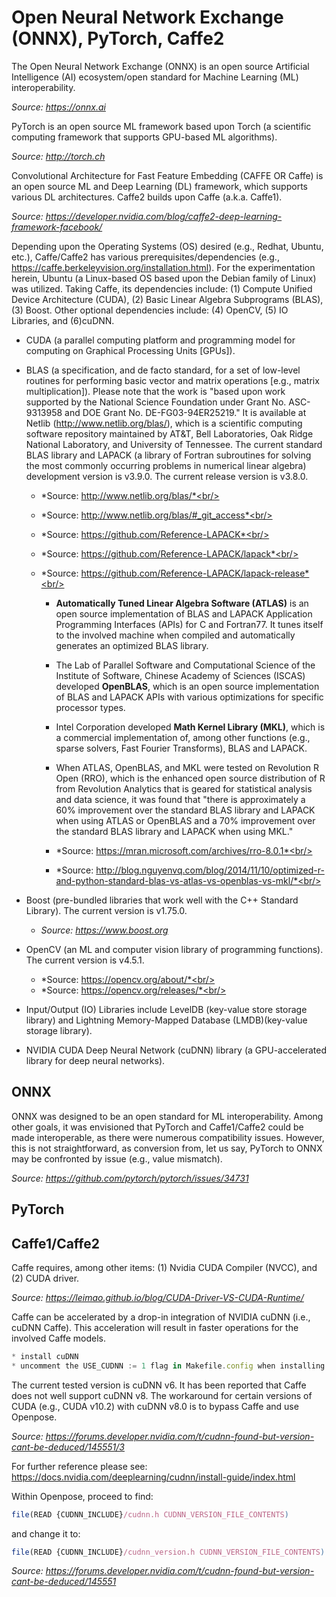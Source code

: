 # Open Neural Network Exchange (ONNX), PyTorch, Caffe2 #

The Open Neural Network Exchange (ONNX) is an open source Artificial Intelligence (AI) ecosystem/open standard for Machine Learning (ML) interoperability.

*Source: https://onnx.ai*

PyTorch is an open source ML framework based upon Torch (a scientific computing framework that supports GPU-based ML algorithms). 

*Source: http://torch.ch*

Convolutional Architecture for Fast Feature Embedding (CAFFE OR Caffe) is an open source ML and Deep Learning (DL) framework, which supports various DL architectures. Caffe2 builds upon Caffe (a.k.a. Caffe1).

*Source: https://developer.nvidia.com/blog/caffe2-deep-learning-framework-facebook/*

Depending upon the Operating Systems (OS) desired (e.g., Redhat, Ubuntu, etc.), Caffe/Caffe2 has various prerequisites/dependencies (e.g., https://caffe.berkeleyvision.org/installation.html). For the experimentation herein, Ubuntu (a Linux-based OS based upon the Debian family of Linux) was utilized.
Taking Caffe, its dependencies include: (1) Compute Unified Device Architecture (CUDA), (2) Basic Linear Algebra Subprograms (BLAS), (3) Boost. Other optional dependencies include: (4) OpenCV, (5) IO Libraries, and (6)cuDNN.

* CUDA (a parallel computing platform and programming model for computing on Graphical Processing Units [GPUs]).



* BLAS (a specification, and de facto standard, for a set of low-level routines for performing basic vector and matrix operations [e.g., matrix multiplication]). Please note that the work is "based upon work supported by the National Science Foundation under Grant No. ASC-9313958 and DOE Grant No. DE-FG03-94ER25219." It is available at Netlib (http://www.netlib.org/blas/), which is a scientific computing software repository maintained by AT&T, Bell Laboratories, Oak Ridge National Laboratory, and University of Tennessee. The current standard BLAS library and LAPACK (a library of Fortran subroutines for solving the most commonly occurring problems in numerical linear algebra) development version is v3.9.0. The current release version is v3.8.0.

  * *Source: http://www.netlib.org/blas/*<br/>
  * *Source: http://www.netlib.org/blas/#_git_access*<br/>
  * *Source: https://github.com/Reference-LAPACK*<br/>
  * *Source: https://github.com/Reference-LAPACK/lapack*<br/>
  * *Source: https://github.com/Reference-LAPACK/lapack-release*<br/>
  
    * **Automatically Tuned Linear Algebra Software (ATLAS)** is an open source implementation of BLAS and LAPACK Application Programming Interfaces (APIs) for C and Fortran77. It tunes itself to the involved machine when compiled and automatically generates an optimized BLAS library. 

    * The Lab of Parallel Software and Computational Science of the Institute of Software, Chinese Academy of Sciences (ISCAS) developed **OpenBLAS**, which is an open source implementation of BLAS and LAPACK APIs with various optimizations for specific processor types. 

    * Intel Corporation developed **Math Kernel Library (MKL)**, which is a commercial implementation of, among other functions (e.g., sparse solvers, Fast Fourier Transforms), BLAS and LAPACK. 

    * When ATLAS, OpenBLAS, and MKL were tested on Revolution R Open (RRO), which is the enhanced open source distribution of R from Revolution Analytics that is geared for statistical analysis and data science, it was found that "there is approximately a 60% improvement over the standard BLAS library and LAPACK when using ATLAS or OpenBLAS and a 70% improvement over the standard BLAS library and LAPACK when using MKL."

    * *Source: https://mran.microsoft.com/archives/rro-8.0.1*<br/>
    * *Source: http://blog.nguyenvq.com/blog/2014/11/10/optimized-r-and-python-standard-blas-vs-atlas-vs-openblas-vs-mkl/*<br/>

* Boost (pre-bundled libraries that work well with the C++ Standard Library). The current version is v1.75.0.

  * *Source: https://www.boost.org*

* OpenCV (an ML and computer vision library of programming functions). The current version is v4.5.1.

  * *Source: https://opencv.org/about/*<br/>
  * *Source: https://opencv.org/releases/*<br/>

* Input/Output (IO) Libraries include LevelDB (key-value store storage library) and Lightning Memory-Mapped Database (LMDB)(key-value storage library).

* NVIDIA CUDA Deep Neural Network (cuDNN) library (a GPU-accelerated library for deep neural networks).

## ONNX ##

ONNX was designed to be an open standard for ML interoperability. Among other goals, it was envisioned that PyTorch and Caffe1/Caffe2 could be made interoperable, as there were numerous compatibility issues. However, this is not straightforward, as conversion from, let us say, PyTorch to ONNX may be confronted by issue (e.g., value mismatch).

*Source: https://github.com/pytorch/pytorch/issues/34731*

## PyTorch ##




## Caffe1/Caffe2 ##

Caffe requires, among other items: (1) Nvidia CUDA Compiler (NVCC), and (2) CUDA driver.





*Source: https://leimao.github.io/blog/CUDA-Driver-VS-CUDA-Runtime/*

Caffe can be accelerated by a drop-in integration of NVIDIA cuDNN (i.e., cuDNN Caffe). This acceleration will result in faster operations for the involved Caffe models.


```javascript
* install cuDNN 
* uncomment the USE_CUDNN := 1 flag in Makefile.config when installing Caffe. 
```
The current tested version is cuDNN v6. It has been reported that Caffe does not well support cuDNN v8. The workaround for certain versions of CUDA (e.g., CUDA v10.2) with cuDNN v8.0 is to bypass Caffe and use Openpose.

*Source: https://forums.developer.nvidia.com/t/cudnn-found-but-version-cant-be-deduced/145551/3*

For further reference please see: https://docs.nvidia.com/deeplearning/cudnn/install-guide/index.html

Within Openpose, proceed to find:

```javascript
file(READ {CUDNN_INCLUDE}/cudnn.h CUDNN_VERSION_FILE_CONTENTS) 
```
and change it to:

```javascript
file(READ {CUDNN_INCLUDE}/cudnn_version.h CUDNN_VERSION_FILE_CONTENTS)
```

*Source: https://forums.developer.nvidia.com/t/cudnn-found-but-version-cant-be-deduced/145551*
